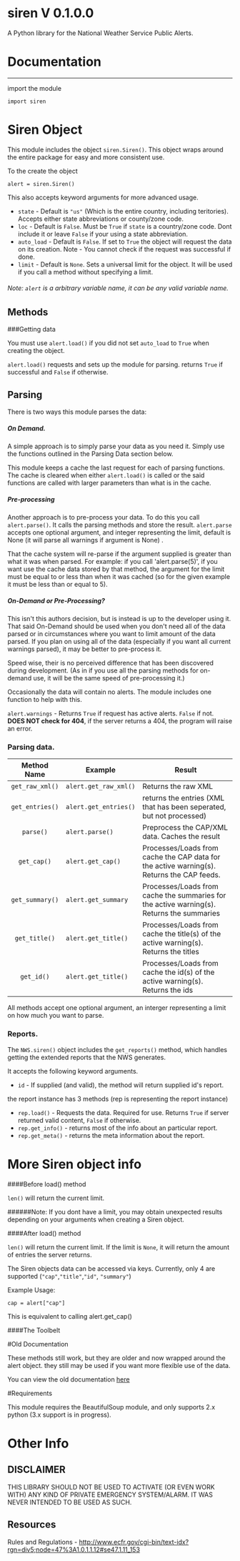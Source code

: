 # siren V 0.1.0.0

A Python library for the National Weather Service Public Alerts. 


# Documentation
---

import the module

    import siren

# Siren Object

This module includes the object `siren.Siren()`. This object wraps around the entire package for easy and more consistent use. 

To the create the object

    alert = siren.Siren()

This also accepts keyword arguments for more advanced usage. 

* `state` - Default is `"us"` (Which is the entire country, including teritories). Accepts either state abbreviations or county/zone code.
* `loc` - Default is `False`. Must be `True` if `state` is a country/zone code. Dont include it or leave `False` if your using a state abbreviation.
* `auto_load` - Default is `False`. If set to `True` the object will request the data on its creation. Note - You cannot check if the request was successful if done.
* `limit` - Default is `None`. Sets a universal limit for the object. It will be used if you call a method without specifying a limit.


###### Note: `alert` is a arbitrary variable name, it can be any valid variable name.

## Methods

###Getting data

You must use `alert.load()` if you did not set `auto_load` to `True` when creating the object.

`alert.load()` requests and sets up the module for parsing. returns `True` if successful and `False` if otherwise. 



## Parsing 


There is two ways this module parses the data:

##### On Demand.

A simple approach is to simply parse your data as you need it. Simply use the functions outlined in the Parsing Data section below.

This module keeps a cache the last request for each of parsing functions. The cache is cleared when either `alert.load()` is called or the said functions are called with larger parameters than what is in the cache.

##### Pre-processing

Another approach is to pre-process your data. To do this you call `alert.parse()`. It calls the parsing methods and store the result. `alert.parse` accepts one optional argument, and integer representing the limit, default is None (it will parse all warnings if argument is None) .

That the cache system will re-parse if the argument supplied is greater than what it was when parsed.  For example: if you call 'alert.parse(5)', if you want use the cache data stored by that method, the argument for the limit must be equal to or less than when it was cached (so for the given example it must be less than or equal to 5).

##### On-Demand or Pre-Processing?

This isn't this authors decision, but  is instead is up to the developer using it. That said On-Demand should be used when you don't need all of the data parsed or in circumstances where you want to limit amount of the data parsed. If you plan on using all of the data (especially if you want all current warnings parsed), it may be better to pre-process it.

Speed wise, their is no perceived difference that has been discovered during development. (As in if you use all the parsing methods for on-demand use, it will be the same speed of pre-processing it.)

Occasionally the data will contain no alerts. The module includes one function to help with this.


`alert.warnings` - Returns `True` if request has active alerts. ``False`` if not. **DOES NOT check for 404**, if the server returns a 404, the program will raise an error.

### Parsing data.



|   Method Name   | Example             | Result                                                                                    |
|:---------------:|---------------------|-------------------------------------------------------------------------------------------|
| `get_raw_xml()` | `alert.get_raw_xml()`| Returns the raw XML                                                                      |
| `get_entries()` | `alert.get_entries()`| returns the entries (XML that has been seperated, but not processed)                     |
| `parse()`       | `alert.parse()`     | Preprocess the CAP/XML data. Caches the result                                            |
| `get_cap()`     | `alert.get_cap()`   | Processes/Loads from cache the CAP data for the active warning(s). Returns the CAP feeds. |
| `get_summary()` | `alert.get_summary` | Processes/Loads from cache the summaries for the active warning(s). Returns the summaries |
| `get_title()`   | `alert.get_title()` | Processes/Loads from cache the title(s) of the active warning(s). Returns the titles      |
| `get_id()`      | `alert.get_title()` | Processes/Loads from cache the id(s) of the active warning(s). Returns the ids            |

All methods accept one optional argument, an interger representing a limit on how much you want to parse.

### Reports.

The `NWS.siren()` object includes the `get_reports()` method, which handles getting the extended reports that the NWS generates. 

It accepts the following keyword arguments.

* `id` - If supplied (and valid), the method will return supplied id's report.

the report instance has 3 methods (rep is representing the report instance)

* `rep.load()` - Requests the data. Required for use. Returns `True` if server returned valid content, `False` if otherwise.
* `rep.get_info()` - returns most of the info about an particular report.
* `rep.get_meta()` - returns the meta information about the report.

# More Siren object info

####Before load() method
	
`len()` will return the current limit.

######Note: If you dont have a limit, you may obtain unexpected results depending on your arguments when creating a Siren object.

####After load() method

`len()` will return the current limit. If the limit is `None`, it will return the amount of entries the server returns.

The Siren objects data can be accessed via keys. Currently, only 4 are supported (`"cap"`,`"title"`,`"id"`, `"summary"`)

Example Usage:

    cap = alert["cap"]

This is equivalent to calling alert.get_cap()


####The Toolbelt

#Old Documentation

These methods still work, but they are older and now wrapped around the alert object. they still may be used if you want more flexible use of the data.

You can view the old documentation [here](https://github.com/Dolphman/siren/blob/master/OldDoc.md)

#Requirements

This module requires the BeautifulSoup module, and only supports 2.x python (3.x support is in progress). 

# Other Info

## DISCLAIMER

THIS LIBRARY SHOULD NOT BE USED TO ACTIVATE (OR EVEN WORK WITH) ANY KIND OF PRIVATE EMERGENCY SYSTEM/ALARM. IT WAS NEVER INTENDED TO BE USED AS SUCH. 

## Resources

Rules and Regulations - http://www.ecfr.gov/cgi-bin/text-idx?rgn=div5;node=47%3A1.0.1.1.12#se47.1.11_153
